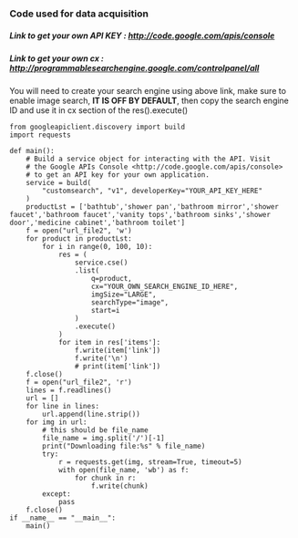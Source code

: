 ### Code used for data acquisition
##### Link to get your own API KEY :  <http://code.google.com/apis/console>
##### Link to get your own cx :  <http://programmablesearchengine.google.com/controlpanel/all>
You will need to create your search engine using above link, make sure to enable image search, **IT IS OFF BY DEFAULT**, then copy the search engine ID and use it in cx section of the res().execute()
```
from googleapiclient.discovery import build
import requests

def main():
    # Build a service object for interacting with the API. Visit
    # the Google APIs Console <http://code.google.com/apis/console>
    # to get an API key for your own application.
    service = build(
        "customsearch", "v1", developerKey="YOUR_API_KEY_HERE"
    )
    productLst = ['bathtub','shower pan','bathroom mirror','shower faucet','bathroom faucet','vanity tops','bathroom sinks','shower door','medicine cabinet','bathroom toilet']
    f = open("url_file2", 'w')
    for product in productLst:
        for i in range(0, 100, 10):
            res = (
                service.cse()
                .list(
                    q=product,
                    cx="YOUR_OWN_SEARCH_ENGINE_ID_HERE",
                    imgSize="LARGE",
                    searchType="image",
                    start=i
                )
                .execute()
            )
            for item in res['items']:
                f.write(item['link'])
                f.write('\n')
                # print(item['link'])
    f.close()
    f = open("url_file2", 'r')
    lines = f.readlines()
    url = []
    for line in lines:
        url.append(line.strip())
    for img in url:
        # this should be file_name
        file_name = img.split('/')[-1]
        print("Downloading file:%s" % file_name)
        try:
            r = requests.get(img, stream=True, timeout=5)
            with open(file_name, 'wb') as f:
                for chunk in r:
                    f.write(chunk)
        except:
            pass
    f.close()
if __name__ == "__main__":
    main()
```

